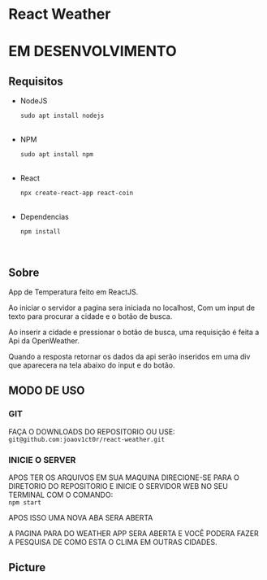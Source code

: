 # React Weather

<h1>EM DESENVOLVIMENTO</h1>

<h2>Requisitos</h2>

<ul>
  <li>NodeJS</li>
  <p><code>sudo apt install nodejs</code></p>
  <br>
  <li>NPM</li>
  <p><code>sudo apt install npm</code></p>
  <br>
  <li>React</li>
  <p><code>npx create-react-app react-coin</code></p>
  <br>
  <li>Dependencias</li>
  <p><code>npm install</code></p>
  <br>
</ul>

<h2>Sobre</h2>

<p>App de Temperatura feito em ReactJS.</p>

<p>Ao iniciar o servidor a pagina sera iniciada no localhost, Com um input de texto para procurar a cidade e o botão de busca.</p>

<p>Ao inserir a cidade e pressionar o botão de busca, uma requisição é feita a Api da OpenWeather.</p>

<p>Quando a resposta retornar os dados da api serão inseridos em uma div que aparecera na tela abaixo do input e do botão.</p>

<h2>MODO DE USO</h2>

<h3>GIT</h3>

<p>FAÇA O DOWNLOADS DO REPOSITORIO OU USE:<br><code>git@github.com:joaov1ct0r/react-weather.git</code></p>

<h3>INICIE O SERVER</h3>

<p>APOS TER OS ARQUIVOS EM SUA MAQUINA DIRECIONE-SE PARA O DIRETORIO DO REPOSITORIO E INICIE O SERVIDOR WEB NO SEU TERMINAL COM O COMANDO:<br><code>npm start</code></p>

<p>APOS ISSO UMA NOVA ABA SERA ABERTA</p>

<p>A PAGINA PARA DO WEATHER APP SERA ABERTA E VOCÊ PODERA FAZER A PESQUISA DE COMO ESTA O CLIMA EM OUTRAS CIDADES.</p>

<h2>Picture</h2>
